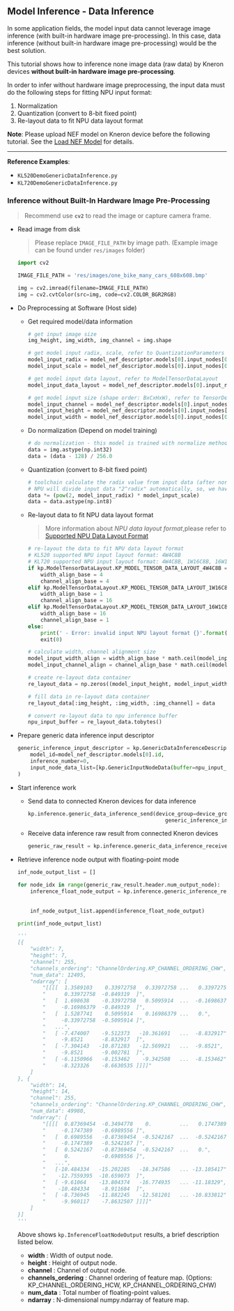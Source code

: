 ## Model Inference - Data Inference  

In some application fields, the model input data cannot leverage image inference (with built-in hardware image pre-processing). In this case, data inference (without built-in hardware image pre-processing) would be the best solution.  

This tutorial shows how to inference none image data (raw data) by Kneron devices **without built-in hardware image pre-processing**.  

In order to infer without hardware image preprocessing, the input data must do the following steps for fitting NPU input format:  

1. Normalization  
2. Quantization (convert to 8-bit fixed point)  
3. Re-layout data to fit NPU data layout format  

**Note**: Please upload NEF model on Kneron device before the following tutorial. See the [Load NEF Model](./load_nef_model.md) for details.  

---

**Reference Examples**:  

- `KL520DemoGenericDataInference.py`  
- `KL720DemoGenericDataInference.py`  

### Inference without Built-In Hardware Image Pre-Processing

> Recommend use **`cv2`** to read the image or capture camera frame.  

- Read image from disk  

    > Please replace `IMAGE_FILE_PATH` by image path. (Example image can be found under `res/images` folder)  

    ```python
    import cv2

    IMAGE_FILE_PATH = 'res/images/one_bike_many_cars_608x608.bmp'

    img = cv2.imread(filename=IMAGE_FILE_PATH)
    img = cv2.cvtColor(src=img, code=cv2.COLOR_BGR2RGB)
    ```

- Do Preprocessing at Software (Host side)  

    - Get required model/data information  


        ```python
        # get input image size
        img_height, img_width, img_channel = img.shape

        # get model input radix, scale, refer to QuantizationParameters
        model_input_radix = model_nef_descriptor.models[0].input_nodes[0].quantization_parameters.quantized_fixed_point_descriptor_list[0].radix
        model_input_scale = model_nef_descriptor.models[0].input_nodes[0].quantization_parameters.quantized_fixed_point_descriptor_list[0].scale

        # get model input data layout, refer to ModelTensorDataLayout
        model_input_data_layout = model_nef_descriptor.models[0].input_nodes[0].data_layout

        # get model input size (shape order: BxCxHxW), refer to TensorDescriptor
        model_input_channel = model_nef_descriptor.models[0].input_nodes[0].shape_npu[1]
        model_input_height = model_nef_descriptor.models[0].input_nodes[0].shape_npu[2]
        model_input_width = model_nef_descriptor.models[0].input_nodes[0].shape_npu[3]
        ```

    - Do normalization (Depend on model training)  

        ```python
        # do normalization - this model is trained with normalize method: (data - 128) / 256
        data = img.astype(np.int32)
        data = (data - 128) / 256.0
        ```

    - Quantization (convert to 8-bit fixed point)  

        ```python
        # toolchain calculate the radix value from input data (after normalization), and set it into NEF model.
        # NPU will divide input data "2^radix" automatically, so, we have to scaling the input data here due to this reason.
        data *= (pow(2, model_input_radix) * model_input_scale)
        data = data.astype(np.int8)
        ```

    - Re-layout data to fit NPU data layout format  

        > More information about *NPU data layout format*,please refer to [Supported NPU Data Layout Format](../../../plus_c/appendix/supported_npu_data_layout_format.md)  

        ```python
        # re-layout the data to fit NPU data layout format
        # KL520 supported NPU input layout format: 4W4C8B
        # KL720 supported NPU input layout format: 4W4C8B, 1W16C8B, 16W1C8B
        if kp.ModelTensorDataLayout.KP_MODEL_TENSOR_DATA_LAYOUT_4W4C8B == model_input_data_layout:
            width_align_base = 4
            channel_align_base = 4
        elif kp.ModelTensorDataLayout.KP_MODEL_TENSOR_DATA_LAYOUT_1W16C8B == model_input_data_layout:
            width_align_base = 1
            channel_align_base = 16
        elif kp.ModelTensorDataLayout.KP_MODEL_TENSOR_DATA_LAYOUT_16W1C8B == model_input_data_layout:
            width_align_base = 16
            channel_align_base = 1
        else:
            print(' - Error: invalid input NPU layout format {}'.format(str(model_input_data_layout)))
            exit(0)

        # calculate width, channel alignment size
        model_input_width_align = width_align_base * math.ceil(model_input_width / float(width_align_base))
        model_input_channel_align = channel_align_base * math.ceil(model_input_channel / float(channel_align_base))

        # create re-layout data container
        re_layout_data = np.zeros((model_input_height, model_input_width_align, model_input_channel_align), dtype=np.int8)

        # fill data in re-layout data container
        re_layout_data[:img_height, :img_width, :img_channel] = data

        # convert re-layout data to npu inference buffer
        npu_input_buffer = re_layout_data.tobytes()
        ```

- Prepare generic data inference input descriptor
    ```python
    generic_inference_input_descriptor = kp.GenericDataInferenceDescriptor(
        model_id=model_nef_descriptor.models[0].id,
        inference_number=0,
        input_node_data_list=[kp.GenericInputNodeData(buffer=npu_input_buffer)]
    )
    ```

- Start inference work
    - Send data to connected Kneron devices for data inference
        ```python
        kp.inference.generic_data_inference_send(device_group=device_group,
                                                    generic_inference_input_descriptor=generic_inference_input_descriptor)

        ```
    - Receive data inference raw result from connected Kneron devices
        ```python
        generic_raw_result = kp.inference.generic_data_inference_receive(device_group=device_group)
        ```

- Retrieve inference node output with floating-point mode
    ```python
    inf_node_output_list = []

    for node_idx in range(generic_raw_result.header.num_output_node):
        inference_float_node_output = kp.inference.generic_inference_retrieve_float_node(node_idx=node_idx,
                                                                                         generic_raw_result=generic_raw_result,
                                                                                         channels_ordering=kp.ChannelOrdering.KP_CHANNEL_ORDERING_CHW)
        inf_node_output_list.append(inference_float_node_output)

    print(inf_node_output_list)

    '''
    [{
        "width": 7,
        "height": 7,
        "channel": 255,
        "channels_ordering": "ChannelOrdering.KP_CHANNEL_ORDERING_CHW",
        "num_data": 12495,
        "ndarray": [
            "[[[[  1.3589103    0.33972758   0.33972758 ...   0.33972758",
            "      0.33972758  -0.849319  ]",
            "   [  1.698638    -0.33972758   0.5095914  ...  -0.16986379",
            "     -0.16986379  -0.849319  ]",
            "   [  1.5287741    0.5095914    0.16986379 ...   0.",
            "     -0.33972758  -0.5095914 ]",
            "   ...",
            "   [ -7.474007    -9.512373   -10.361691   ...  -8.832917",
            "     -9.8521      -8.832917  ]",
            "   [ -7.304143   -10.871283   -12.569921   ...  -9.8521",
            "     -9.8521      -9.002781  ]",
            "   [ -6.1150966   -8.153462    -9.342508   ...  -8.153462",
            "     -8.323326    -8.6630535 ]]]]"
        ]
    }, {
        "width": 14,
        "height": 14,
        "channel": 255,
        "channels_ordering": "ChannelOrdering.KP_CHANNEL_ORDERING_CHW",
        "num_data": 49980,
        "ndarray": [
            "[[[[  0.87369454  -0.3494778    0.         ...   0.1747389",
            "     -0.1747389   -0.6989556 ]",
            "   [  0.6989556   -0.87369454  -0.5242167  ...  -0.5242167",
            "     -0.1747389   -0.5242167 ]",
            "   [  0.5242167   -0.87369454  -0.5242167  ...   0.",
            "      0.          -0.6989556 ]",
            "   ...",
            "   [-10.484334   -15.202285   -18.347586   ... -13.105417",
            "    -12.7559395  -10.659073  ]",
            "   [ -9.61064    -13.804374   -16.774935   ... -11.18329",
            "    -10.484334    -8.911684  ]",
            "   [ -8.736945   -11.882245   -12.581201   ... -10.833812",
            "     -9.960117    -7.8632507 ]]]]"
        ]
    }]
    '''
    ```

    Above shows `kp.InferenceFloatNodeOutput` results, a brief description listed below.

    - **width** : Width of output node.
    - **height** : Height of output node.
    - **channel** : Channel of output node.
    - **channels_ordering** : Channel ordering of feature map. (Options: KP_CHANNEL_ORDERING_HCW, KP_CHANNEL_ORDERING_CHW)
    - **num_data** : Total number of floating-point values.
    - **ndarray** : N-dimensional numpy.ndarray of feature map.
